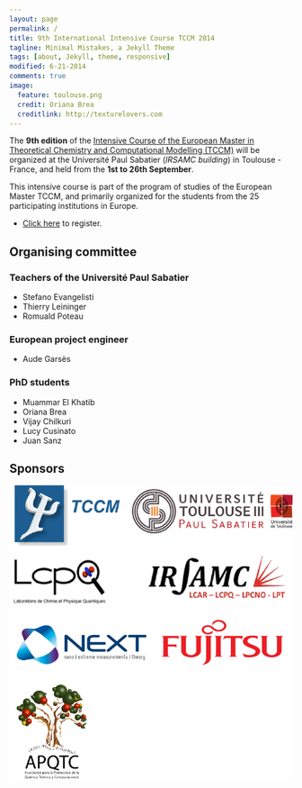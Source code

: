 ```yaml
---
layout: page
permalink: /
title: 9th International Intensive Course TCCM 2014
tagline: Minimal Mistakes, a Jekyll Theme
tags: [about, Jekyll, theme, responsive]
modified: 6-21-2014
comments: true
image:
  feature: toulouse.png
  credit: Oriana Brea
  creditlink: http://texturelovers.com
---
```


The **9th edition** of the [Intensive Course of the European Master in
Theoretical Chemistry and Computational Modelling
(TCCM)](http://www.emtccm.org/tccm-em/) will be organized at the Université
Paul Sabatier (*IRSAMC building*) in Toulouse - France, and held from the **1st to 26th September**.


This intensive course is part of the program of studies of the European Master
TCCM, and primarily organized for the students from the 25 participating
institutions in Europe.

* <a markdown="0" href="{{ site.url }}/registration" class="btn">Click here</a> to register.

## Organising committee

### Teachers of the Université Paul Sabatier
* Stefano Evangelisti
* Thierry Leininger
* Romuald Poteau

### European project engineer
* Aude Garsès

### PhD students
* Muammar El Khatib
* Oriana Brea
* Vijay Chilkuri
* Lucy Cusinato
* Juan Sanz

## Sponsors

![alt text](./images/sponsors.png "Sponsors")
